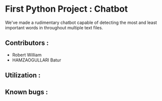 # First Python Project : Chatbot

We've made a rudimentary chatbot capable of detecting the most and least important words in throughout multiple text files.

## Contributors :
- Robert William
- HAMZAOGULLARI Batur


## Utilization :


## Known bugs :


